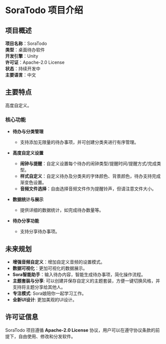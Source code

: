 # SoraTodo 项目介绍

## 项目概述

**项目名称**：SoraTodo  
**类型**：桌面待办软件  
**开发引擎**：Unity  
**许可证**：Apache-2.0 License  
**状态**：持续开发中  
**主要语言**：中文

## 主要特点

高度自定义。

### 核心功能

- **待办与分类管理**
  - 支持添加无限量的待办事项，并可创建分类夹进行有序管理。

- **高度自定义设置**
  - **闹钟与提醒**：自定义设置每个待办的闹钟类型/提醒时间/提醒方式/完成类型。
  - **样式自定义**：自定义待办及分类夹的字体颜色、背景颜色，待办支持完成渐变色设置。
  - **音频文件选择**：自由选择音频文件作为提醒铃声，但请注意文件大小。

- **数据统计与展示**
  - 提供详细的数据统计，如完成待办数量等。

- **待办分享功能**
  - 支持分享待办事项。

## 未来规划

- **增强音频自定义**：增加自定义音频的设置模式。
- **数据可视化**：更加可视化的数据展示。
- **Sora智能助手**：输入待办内容，智能生成待办事项，简化操作流程。
- **主题套装与分享**: 可以创建并保存自定义的主题套装，方便一键切换风格，并支持将主题分享给其他人。
- **专注模式**: Sora娘陪你一起学习工作。
- **全新UI设计**: 更加美观的UI设计。

## 许可证信息

SoraTodo 项目遵循 **Apache-2.0 License** 协议，用户可以在遵守协议条款的前提下，自由使用、修改和分发软件。